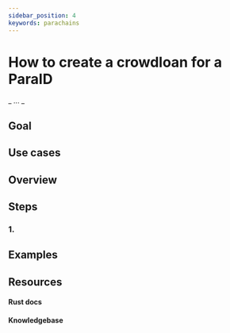 ```yaml
---
sidebar_position: 4
keywords: parachains
---
```


# How to create a crowdloan for a ParaID
_ ... _

## Goal


## Use cases

## Overview

## Steps

### 1.


## Examples

## Resources
#### Rust docs
#### Knowledgebase 

